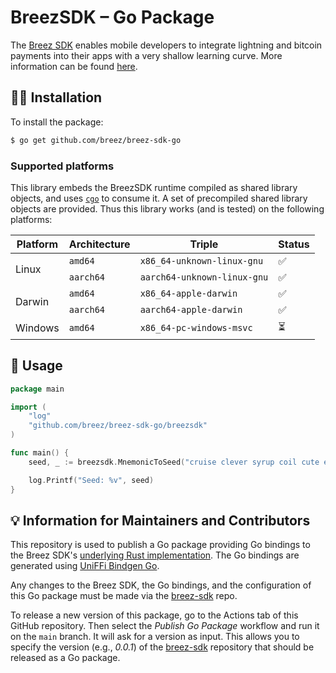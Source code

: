 # BreezSDK – Go Package

The [Breez SDK](https://github.com/breez/breez-sdk) enables mobile developers to integrate lightning and bitcoin payments into their apps with a very shallow learning curve. More information can be found [here](https://github.com/breez/breez-sdk).

## 👨‍🔧 Installation

To install the package:

```sh
$ go get github.com/breez/breez-sdk-go
```

### Supported platforms

This library embeds the BreezSDK runtime compiled as shared library
objects, and uses [`cgo`](https://golang.org/cmd/cgo/) to consume
it. A set of precompiled shared library objects are provided. Thus
this library works (and is tested) on the following platforms:

<table>
  <thead>
    <tr>
      <th>Platform</th>
      <th>Architecture</th>
      <th>Triple</th>
      <th>Status</th>
    </tr>
  </thead>
  <tbody>
    <tr>
      <td rowspan="2">Linux</td>
      <td><code>amd64</code></td>
      <td><code>x86_64-unknown-linux-gnu</code></td>
      <td>✅</td>
    </tr>
    <tr>
      <td><code>aarch64</code></td>
      <td><code>aarch64-unknown-linux-gnu</code></td>
      <td>✅</td>
    </tr>
    <tr>
      <td rowspan="2">Darwin</td>
      <td><code>amd64</code></td>
      <td><code>x86_64-apple-darwin</code></td>
      <td>✅</td>
    </tr>
    <tr>
      <td><code>aarch64</code></td>
      <td><code>aarch64-apple-darwin</code></td>
      <td>✅</td>
    </tr>
    <tr>
      <td>Windows</td>
      <td><code>amd64</code></td>
      <td><code>x86_64-pc-windows-msvc</code></td>
      <td>⏳</td>
    </tr>
  </tbody>
</table>

## 📄 Usage

``` go
package main

import (
	"log"
	"github.com/breez/breez-sdk-go/breezsdk"
)

func main() {
	seed, _ := breezsdk.MnemonicToSeed("cruise clever syrup coil cute execute laundry general cover prevent law sheriff")

	log.Printf("Seed: %v", seed)
}
```

## 💡 Information for Maintainers and Contributors

This repository is used to publish a Go package providing Go bindings to the Breez SDK's [underlying Rust implementation](https://github.com/breez/breez-sdk). The Go bindings are generated using [UniFFi Bindgen Go](https://github.com/NordSecurity/uniffi-bindgen-go).

Any changes to the Breez SDK, the Go bindings, and the configuration of this Go package must be made via the [breez-sdk](https://github.com/breez/breez-sdk) repo.

To release a new version of this package, go to the Actions tab of this GitHub repository. Then select the *Publish Go Package* workflow and run it on the `main` branch. It will ask for a version as input. This allows you to specify the version (e.g., *0.0.1*) of the [breez-sdk](https://github.com/breez/breez-sdk) repository that should be released as a Go package.